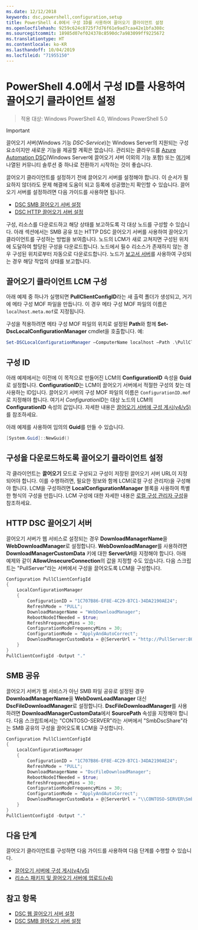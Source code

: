 ```yaml
---
ms.date: 12/12/2018
keywords: dsc,powershell,configuration,setup
title: PowerShell 4.0에서 구성 ID를 사용하여 끌어오기 클라이언트 설정
ms.openlocfilehash: 9259c624c8725f7d76f61e9ad7caa42e1bfa308c
ms.sourcegitcommit: 18985d07ef024378c8590dc7a983099ff9225672
ms.translationtype: HT
ms.contentlocale: ko-KR
ms.lasthandoff: 10/04/2019
ms.locfileid: "71955150"
---
```

# <a name="set-up-a-pull-client-using-configuration-ids-in-powershell-40"></a>PowerShell 4.0에서 구성 ID를 사용하여 끌어오기 클라이언트 설정

>적용 대상: Windows PowerShell 4.0, Windows PowerShell 5.0

> [!IMPORTANT]
> 끌어오기 서버(Windows 기능 *DSC-Service*)는 Windows Server의 지원되는 구성 요소이지만 새로운 기능을 제공할 계획은 없습니다. 관리되는 클라우드를 [Azure Automation DSC](/azure/automation/automation-dsc-getting-started)(Windows Server에 끌어오기 서버 이외의 기능 포함) 또는 [여기](pullserver.md#community-solutions-for-pull-service)에 나열된 커뮤니티 솔루션 중 하나로 전환하기 시작하는 것이 좋습니다.

끌어오기 클라이언트를 설정하기 전에 끌어오기 서버를 설정해야 합니다. 이 순서가 필요하지 않더라도 문제 해결에 도움이 되고 등록에 성공했는지 확인할 수 있습니다. 끌어오기 서버를 설정하려면 다음 가이드를 사용하면 됩니다.

- [DSC SMB 끌어오기 서버 설정](pullServerSmb.md)
- [DSC HTTP 끌어오기 서버 설정](pullServer.md)

구성, 리소스를 다운로드하고 해당 상태를 보고하도록 각 대상 노드를 구성할 수 있습니다. 아래 섹션에서는 SMB 공유 또는 HTTP DSC 끌어오기 서버를 사용하여 끌어오기 클라이언트를 구성하는 방법을 보여줍니다. 노드의 LCM가 새로 고쳐지면 구성된 위치에 도달하여 할당된 구성을 다운로드합니다. 노드에서 필수 리소스가 존재하지 않는 경우 구성된 위치로부터 자동으로 다운로드합니다. 노드가 [보고서 서버](reportServer.md)를 사용하여 구성되는 경우 해당 작업의 상태를 보고합니다.

## <a name="configure-the-pull-client-lcm"></a>끌어오기 클라이언트 LCM 구성

아래 예제 중 하나가 실행되면 **PullClientConfigID**라는 새 출력 폴더가 생성되고, 거기에 메타 구성 MOF 파일을 만듭니다. 이 경우 메타 구성 MOF 파일의 이름은 `localhost.meta.mof`로 지정됩니다.

구성을 적용하려면 메타 구성 MOF 파일의 위치로 설정된 **Path**와 함께 **Set-DscLocalConfigurationManager** cmdlet을 호출합니다. 예:

```powershell
Set-DSCLocalConfigurationManager –ComputerName localhost –Path .\PullClientConfigId –Verbose.
```

## <a name="configuration-id"></a>구성 ID

아래 예제에서는 이전에 이 목적으로 만들어진 LCM의 **ConfigurationID** 속성을 **Guid**로 설정합니다. **ConfigurationID**는 LCM이 끌어오기 서버에서 적절한 구성의 찾는 데 사용하는 ID입니다. 끌어오기 서버의 구성 MOF 파일의 이름은 `ConfigurationID.mof`로 지정해야 합니다. 여기서 *ConfigurationID*는 대상 노드의 LCM의 **ConfigurationID** 속성의 값입니다. 자세한 내용은 [끌어오기 서버에 구성 게시(v4/v5)](publishConfigs.md)를 참조하세요.

아래 예제를 사용하여 임의의 **Guid**를 만들 수 있습니다.

```powershell
[System.Guid]::NewGuid()
```

## <a name="set-up-a-pull-client-to-download-configurations"></a>구성을 다운로드하도록 끌어오기 클라이언트 설정

각 클라이언트는 **끌어오기** 모드로 구성되고 구성이 저장된 끌어오기 서버 URL이 지정되어야 합니다. 이를 수행하려면, 필요한 정보와 함께 LCM(로컬 구성 관리자)을 구성해야 합니다. LCM을 구성하려면 **LocalConfigurationManager** 블록을 사용하여 특별한 형식의 구성을 만듭니다. LCM 구성에 대한 자세한 내용은 [로컬 구성 관리자 구성](../managing-nodes/metaConfig4.md)을 참조하세요.

## <a name="http-dsc-pull-server"></a>HTTP DSC 끌어오기 서버

끌어오기 서버가 웹 서비스로 설정되는 경우 **DownloadManagerName**을 **WebDownloadManager**로 설정합니다. **WebDownloadManager**를 사용하려면 **DownloadManagerCustomData** 키에 대한 **ServerUrl**을 지정해야 합니다. 아래 예제와 같이 **AllowUnsecureConnection**의 값을 지정할 수도 있습니다. 다음 스크립트는 "PullServer"라는 서버에서 구성을 끌어오도록 LCM을 구성합니다.

```powershell
Configuration PullClientConfigId
{
    LocalConfigurationManager
    {
        ConfigurationID = "1C707B86-EF8E-4C29-B7C1-34DA2190AE24";
        RefreshMode = "PULL";
        DownloadManagerName = "WebDownloadManager";
        RebootNodeIfNeeded = $true;
        RefreshFrequencyMins = 30;
        ConfigurationModeFrequencyMins = 30;
        ConfigurationMode = "ApplyAndAutoCorrect";
        DownloadManagerCustomData = @{ServerUrl = "http://PullServer:8080/PSDSCPullServer/PSDSCPullServer.svc"; AllowUnsecureConnection = "TRUE"}
    }
}
PullClientConfigId -Output "."
```

## <a name="smb-share"></a>SMB 공유

끌어오기 서버가 웹 서비스가 아닌 SMB 파일 공유로 설정된 경우 **DownloadManagerName**을 **WebDownLoadManager** 대신 **DscFileDownloadManager**로 설정합니다. **DscFileDownloadManager**를 사용하려면 **DownloadManagerCustomData**에서 **SourcePath** 속성을 지정해야 합니다. 다음 스크립트에서는 "CONTOSO-SERVER"라는 서버에서 "SmbDscShare"라는 SMB 공유의 구성을 끌어오도록 LCM을 구성합니다.

```powershell
Configuration PullClientConfigId
{
    LocalConfigurationManager
    {
        ConfigurationID = "1C707B86-EF8E-4C29-B7C1-34DA2190AE24";
        RefreshMode = "PULL";
        DownloadManagerName = "DscFileDownloadManager";
        RebootNodeIfNeeded = $true;
        RefreshFrequencyMins = 30;
        ConfigurationModeFrequencyMins = 30;
        ConfigurationMode = "ApplyAndAutoCorrect";
        DownloadManagerCustomData = @{ServerUrl = "\\CONTOSO-SERVER\SmbDscShare"}
    }
}
PullClientConfigId -Output "."
```

## <a name="next-steps"></a>다음 단계

끌어오기 클라이언트를 구성하면 다음 가이드를 사용하여 다음 단계를 수행할 수 있습니다.

- [끌어오기 서버에 구성 게시(v4/v5)](publishConfigs.md)
- [리소스 패키지 및 끌어오기 서버에 업로드(v4)](package-upload-resources.md)

## <a name="see-also"></a>참고 항목

- [DSC 웹 끌어오기 서버 설정](pullServer.md)
- [DSC SMB 끌어오기 서버 설정](pullServerSMB.md)
